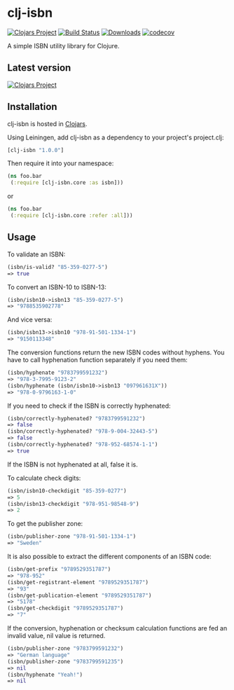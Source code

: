 # clj-isbn

[![Clojars Project](https://img.shields.io/clojars/v/clj-isbn.svg)](https://clojars.org/clj-isbn)
[![Build Status](https://travis-ci.org/tvirolai/clj-isbn.svg?branch=master)](https://travis-ci.org/tvirolai/clj-isbn)
[![Downloads](https://jarkeeper.com/tvirolai/clj-isbn/downloads.svg)](https://jarkeeper.com/tvirolai/clj-isbn)
[![codecov](https://codecov.io/gh/tvirolai/clj-isbn/branch/master/graph/badge.svg)](https://codecov.io/gh/tvirolai/clj-isbn)

A simple ISBN utility library for Clojure.

## Latest version
[![Clojars Project](http://clojars.org/clj-isbn/latest-version.svg)](http://clojars.org/clj-isbn)

## Installation

clj-isbn is hosted in [Clojars](https://clojars.org/clj-isbn).

Using Leiningen, add clj-isbn as a dependency to your project's project.clj:

```clojure
[clj-isbn "1.0.0"]
```

Then require it into your namespace:

```clojure
(ns foo.bar
 (:require [clj-isbn.core :as isbn]))
```

or

```clojure
(ns foo.bar
 (:require [clj-isbn.core :refer :all]))
```

## Usage

To validate an ISBN:

```clojure
(isbn/is-valid? "85-359-0277-5")
=> true
```

To convert an ISBN-10 to ISBN-13:

```clojure
(isbn/isbn10->isbn13 "85-359-0277-5")
=> "9788535902778"
```

And vice versa:

```clojure
(isbn/isbn13->isbn10 "978-91-501-1334-1")
=> "9150113348"
```

The conversion functions return the new ISBN codes without hyphens. You have to call hyphenation function separately if you need them:

```clojure
(isbn/hyphenate "9783799591232")
=> "978-3-7995-9123-2"
(isbn/hyphenate (isbn/isbn10->isbn13 "097961631X"))
=> "978-0-9796163-1-0"
```

If you need to check if the ISBN is correctly hyphenated:

```clojure
(isbn/correctly-hyphenated? "9783799591232")
=> false
(isbn/correctly-hyphenated? "978-9-004-32443-5")
=> false
(isbn/correctly-hyphenated? "978-952-68574-1-1")
=> true
```
If the ISBN is not hyphenated at all, false it is.

To calculate check digits:

```clojure
(isbn/isbn10-checkdigit "85-359-0277")
=> 5
(isbn/isbn13-checkdigit "978-951-98548-9")
=> 2
```

To get the publisher zone:

```clojure
(isbn/publisher-zone "978-91-501-1334-1")
=> "Sweden"
```

It is also possible to extract the different components of an ISBN code:

```clojure
(isbn/get-prefix "9789529351787")
=> "978-952"
(isbn/get-registrant-element "9789529351787")
=> "93"
(isbn/get-publication-element "9789529351787")
=> "5178"
(isbn/get-checkdigit "9789529351787")
=> "7"
```

If the conversion, hyphenation or checksum calculation functions are fed an invalid value, nil value is returned.

```clojure
(isbn/publisher-zone "9783799591232")
=> "German language"
(isbn/publisher-zone "9783799591235")
=> nil
(isbn/hyphenate "Yeah!")
=> nil
```
